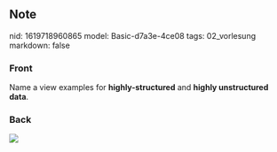 ## Note
nid: 1619718960865
model: Basic-d7a3e-4ce08
tags: 02_vorlesung
markdown: false

### Front
Name a view examples for <b>highly-structured</b> and <b>highly
unstructured data</b>.

### Back
<img src="paste-098cdf9224fa39a90deda01cb60e4a0c85e88518.jpg">
